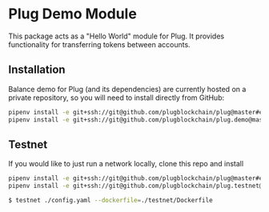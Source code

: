 Plug Demo Module
================
This package acts as a "Hello World" module for Plug.  It provides functionality
for transferring tokens between accounts.

## Installation
Balance demo for Plug (and its dependencies) are currently hosted on a private repository,
so you will need to install directly from GitHub:

```bash
pipenv install -e git+ssh://git@github.com/plugblockchain/plug@master#egg=plug_framework
pipenv install -e git+ssh://git@github.com/plugblockchain/plug.demo@master#egg=plug_demo
```

## Testnet
If you would like to just run a network locally, clone this repo and install

```bash
pipenv install -e git+ssh://git@github.com/plugblockchain/plug@master#egg=plug_framework
pipenv install -e git+ssh://git@github.com/plugblockchain/plug.testnet@master#egg=plug_testnet

$ testnet ./config.yaml --dockerfile=./testnet/Dockerfile
```
